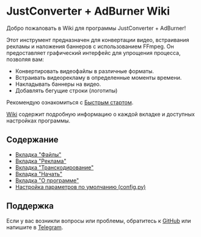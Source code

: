 # JustConverter + AdBurner Wiki

Добро пожаловать в Wiki для программы JustConverter + AdBurner!

Этот инструмент предназначен для конвертации видео, встраивания рекламы и наложения баннеров с использованием FFmpeg. Он предоставляет графический интерфейс для упрощения процесса, позволяя вам:

*   Конвертировать видеофайлы в различные форматы.
*   Встраивать видеорекламу в определенные моменты времени.
*   Накладывать баннеры на видео.
*   Добавлять бегущие строки (логотипы)

Рекомендую ознакомиться с [Быстрым стартом](https://github.com/DIMNISSV/JustConverter/wiki/Quick-Start).

[Wiki](https://github.com/DIMNISSV/JustConverter/wiki) содержит подробную информацию о каждой вкладке и доступных настройках программы.

## Содержание

*   [Вкладка "Файлы"](https://github.com/DIMNISSV/JustConverter/wiki/Files)
*   [Вкладка "Реклама"](https://github.com/DIMNISSV/JustConverter/wiki/Advertisement)
*   [Вкладка "Транскодирование"](https://github.com/DIMNISSV/JustConverter/wiki/Transcoding)
*   [Вкладка "Начать"](https://github.com/DIMNISSV/JustConverter/wiki/Start)
*   [Вкладка "О программе"](https://github.com/DIMNISSV/JustConverter/wiki/About)
*   [Настройка параметров по умолчанию (config.py)](https://github.com/DIMNISSV/JustConverter/wiki/Config)

## Поддержка

Если у вас возникли вопросы или проблемы, обратитесь к [GitHub](https://github.com/DIMNISSV/JustConverter) или напишите в [Telegram](https://t.me/dimnissv).